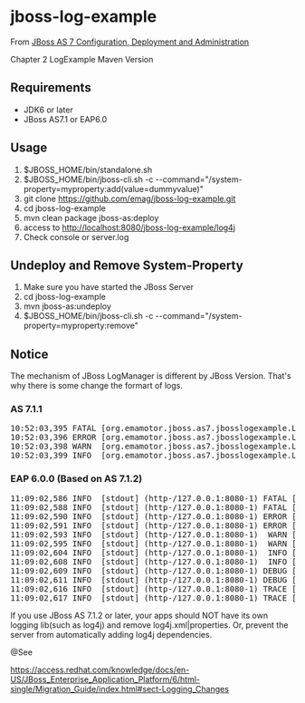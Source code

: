 # jboss-log-example

From [JBoss AS 7 Configuration, Deployment and Administration](http://www.packtpub.com/jboss-as-7-configuration-deployment-administration/book)

Chapter 2 LogExample Maven Version

## Requirements

* JDK6 or later
* JBoss AS7.1 or EAP6.0

## Usage

1. $JBOSS_HOME/bin/standalone.sh
2. $JBOSS_HOME/bin/jboss-cli.sh -c --command="/system-property=myproperty:add(value=dummyvalue)"
3. git clone https://github.com/emag/jboss-log-example.git
4. cd jboss-log-example
5. mvn clean package jboss-as:deploy
6. access to [http://localhost:8080/jboss-log-example/log4j](http://localhost:8080/jboss-log-example/log4j)
7. Check console or server.log

## Undeploy and Remove System-Property

1. Make sure you have started the JBoss Server
2. cd jboss-log-example
3. mvn jboss-as:undeploy
4. $JBOSS_HOME/bin/jboss-cli.sh -c --command="/system-property=myproperty:remove"

## Notice

The mechanism of JBoss LogManager is different by JBoss Version. That's why there is some change the formart of logs. 

### AS 7.1.1

<pre>
10:52:03,395 FATAL [org.emamotor.jboss.as7.jbosslogexample.LoggerServlet] (http--127.0.0.1-8080-1) System variable myproperty=dummyvalue
10:52:03,396 ERROR [org.emamotor.jboss.as7.jbosslogexample.LoggerServlet] (http--127.0.0.1-8080-1) System variable myproperty=dummyvalue
10:52:03,398 WARN  [org.emamotor.jboss.as7.jbosslogexample.LoggerServlet] (http--127.0.0.1-8080-1) System variable myproperty=dummyvalue
10:52:03,399 INFO  [org.emamotor.jboss.as7.jbosslogexample.LoggerServlet] (http--127.0.0.1-8080-1) System variable myproperty=dummyvalue
</pre>

### EAP 6.0.0 (Based on AS 7.1.2)

<pre>
11:09:02,586 INFO  [stdout] (http-/127.0.0.1:8080-1) FATAL [http-/127.0.0.1:8080-1] (LoggerServlet.java:36) - System variable myproperty=dummyvalue
11:09:02,588 INFO  [stdout] (http-/127.0.0.1:8080-1) FATAL [http-/127.0.0.1:8080-1] (LoggerServlet.java:36) - System variable myproperty=dummyvalue
11:09:02,590 INFO  [stdout] (http-/127.0.0.1:8080-1) ERROR [http-/127.0.0.1:8080-1] (LoggerServlet.java:37) - System variable myproperty=dummyvalue
11:09:02,591 INFO  [stdout] (http-/127.0.0.1:8080-1) ERROR [http-/127.0.0.1:8080-1] (LoggerServlet.java:37) - System variable myproperty=dummyvalue
11:09:02,593 INFO  [stdout] (http-/127.0.0.1:8080-1)  WARN [http-/127.0.0.1:8080-1] (LoggerServlet.java:38) - System variable myproperty=dummyvalue
11:09:02,595 INFO  [stdout] (http-/127.0.0.1:8080-1)  WARN [http-/127.0.0.1:8080-1] (LoggerServlet.java:38) - System variable myproperty=dummyvalue
11:09:02,604 INFO  [stdout] (http-/127.0.0.1:8080-1)  INFO [http-/127.0.0.1:8080-1] (LoggerServlet.java:39) - System variable myproperty=dummyvalue
11:09:02,608 INFO  [stdout] (http-/127.0.0.1:8080-1)  INFO [http-/127.0.0.1:8080-1] (LoggerServlet.java:39) - System variable myproperty=dummyvalue
11:09:02,609 INFO  [stdout] (http-/127.0.0.1:8080-1) DEBUG [http-/127.0.0.1:8080-1] (LoggerServlet.java:40) - System variable myproperty=dummyvalue
11:09:02,611 INFO  [stdout] (http-/127.0.0.1:8080-1) DEBUG [http-/127.0.0.1:8080-1] (LoggerServlet.java:40) - System variable myproperty=dummyvalue
11:09:02,616 INFO  [stdout] (http-/127.0.0.1:8080-1) TRACE [http-/127.0.0.1:8080-1] (LoggerServlet.java:41) - System variable myproperty=dummyvalue
11:09:02,617 INFO  [stdout] (http-/127.0.0.1:8080-1) TRACE [http-/127.0.0.1:8080-1] (LoggerServlet.java:41) - System variable myproperty=dummyvalue
</pre>

If you use JBoss AS 7.1.2 or later, your apps should NOT have its own logging lib(such as log4j) and remove log4j.xml|properties.
Or, prevent the server from automatically adding log4j dependencies.

@See

https://access.redhat.com/knowledge/docs/en-US/JBoss_Enterprise_Application_Platform/6/html-single/Migration_Guide/index.html#sect-Logging_Changes
